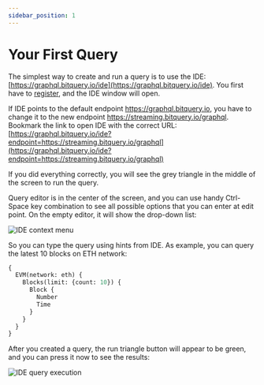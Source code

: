 ```yaml
---
sidebar_position: 1
---
```


# Your First Query

The simplest way to create and run a query is to use the IDE: [https://graphql.bitquery.io/ide](https://graphql.bitquery.io/ide).
You first have to [register](/docs/ide/login), and the IDE window will open.

If IDE points to the default endpoint https://graphql.bitquery.io, you have to change it to the new endpoint
https://streaming.bitquery.io/graphql. Bookmark the link to open IDE with the
correct URL: [https://graphql.bitquery.io/ide?endpoint=https://streaming.bitquery.io/graphql](https://graphql.bitquery.io/ide?endpoint=https://streaming.bitquery.io/graphql)

If you did everything correctly, you will 
see the grey triangle in the middle of the screen to run the query.

Query editor is in the center of the screen, and you can use handy Ctrl-Space key
combination to see all possible options that you can enter at edit point. On the empty 
editor, it will show the drop-down list:

![IDE context menu](/img/ide/context_menu.png)

So you can type the query using hints from IDE. As example, you can
query the latest 10 blocks on ETH network:

```graphql
{
  EVM(network: eth) {
    Blocks(limit: {count: 10}) {
      Block {
        Number
        Time
      }
    }
  }
}
```

After you created a query, the run triangle button will appear to be green, 
and you can press it now to see the results:

![IDE query execution](/img/ide/query_execution.png)


